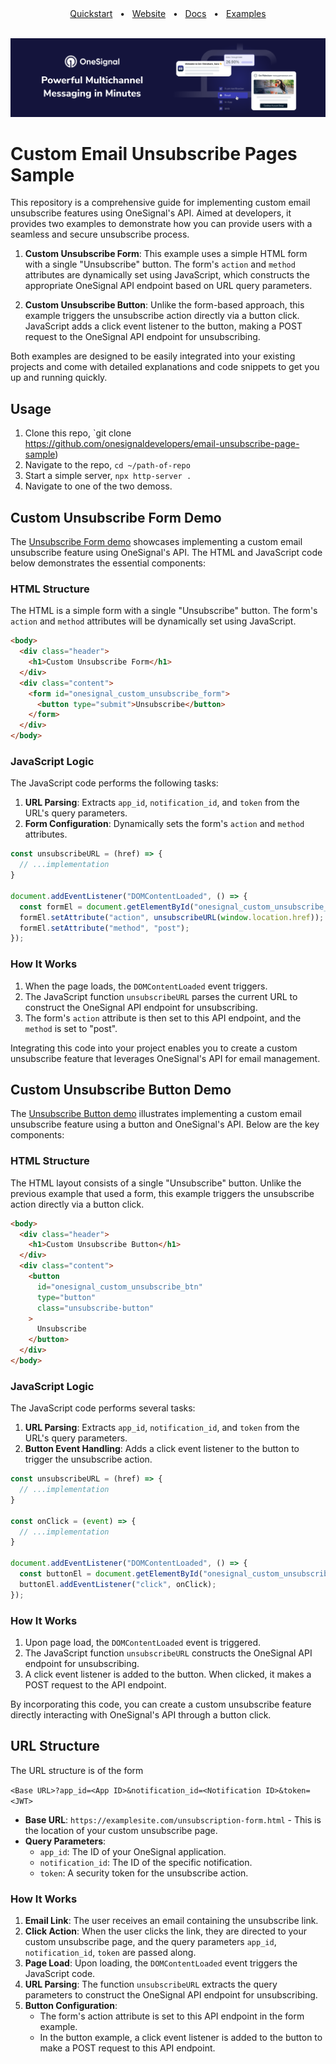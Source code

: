 <div align="center">
  <a href="https://documentation.onesignal.com/docs/onboarding-with-onesignal" target="_blank">Quickstart</a>
  <span>&nbsp;&nbsp;•&nbsp;&nbsp;</span>
  <a href="https://onesignal.com/" target="_blank">Website</a>
  <span>&nbsp;&nbsp;•&nbsp;&nbsp;</span>
  <a href="https://documentation.onesignal.com/docs" target="_blank">Docs</a>
  <span>&nbsp;&nbsp;•&nbsp;&nbsp;</span>
  <a href="https://github.com/OneSignalDevelopers" target="_blank">Examples</a>
  <br />
 <br />
</div>

![OneSignal](https://github.com/OneSignalDevelopers/.github/blob/main/assets/onesignal-banner.png?raw=true)

# Custom Email Unsubscribe Pages Sample

This repository is a comprehensive guide for implementing custom email unsubscribe features using OneSignal's API. Aimed at developers, it provides two examples to demonstrate how you can provide users with a seamless and secure unsubscribe process. 

1. **Custom Unsubscribe Form**: This example uses a simple HTML form with a single "Unsubscribe" button. The form's `action` and `method` attributes are dynamically set using JavaScript, which constructs the appropriate OneSignal API endpoint based on URL query parameters.

2. **Custom Unsubscribe Button**: Unlike the form-based approach, this example triggers the unsubscribe action directly via a button click. JavaScript adds a click event listener to the button, making a POST request to the OneSignal API endpoint for unsubscribing.

Both examples are designed to be easily integrated into your existing projects and come with detailed explanations and code snippets to get you up and running quickly.

## Usage

1. Clone this repo, `git clone https://github.com/onesignaldevelopers/email-unsubscribe-page-sample)
2. Navigate to the repo, `cd ~/path-of-repo`
3. Start a simple server, `npx http-server .`
4. Navigate to one of the two demoss. 

## Custom Unsubscribe Form Demo

The [Unsubscribe Form demo](./unsubscribe-form.html) showcases implementing a custom email unsubscribe feature using OneSignal's API. The HTML and JavaScript code below demonstrates the essential components:

### HTML Structure

The HTML is a simple form with a single "Unsubscribe" button. The form's `action` and `method` attributes will be dynamically set using JavaScript.

```html
<body>
  <div class="header">
    <h1>Custom Unsubscribe Form</h1>
  </div>
  <div class="content">
    <form id="onesignal_custom_unsubscribe_form">
      <button type="submit">Unsubscribe</button>
    </form>
  </div>
</body>
```

### JavaScript Logic

The JavaScript code performs the following tasks:

1. **URL Parsing**: Extracts `app_id`, `notification_id`, and `token` from the URL's query parameters.
2. **Form Configuration**: Dynamically sets the form's `action` and `method` attributes.

```javascript
const unsubscribeURL = (href) => {
  // ...implementation
}

document.addEventListener("DOMContentLoaded", () => {
  const formEl = document.getElementById("onesignal_custom_unsubscribe_form");
  formEl.setAttribute("action", unsubscribeURL(window.location.href));
  formEl.setAttribute("method", "post");
});
```

### How It Works

1. When the page loads, the `DOMContentLoaded` event triggers.
2. The JavaScript function `unsubscribeURL` parses the current URL to construct the OneSignal API endpoint for unsubscribing.
3. The form's `action` attribute is then set to this API endpoint, and the `method` is set to "post".

Integrating this code into your project enables you to create a custom unsubscribe feature that leverages OneSignal's API for email management.

## Custom Unsubscribe Button Demo

The [Unsubscribe Button demo](./unsubscribe-button.html) illustrates implementing a custom email unsubscribe feature using a button and OneSignal's API. Below are the key components:

### HTML Structure

The HTML layout consists of a single "Unsubscribe" button. Unlike the previous example that used a form, this example triggers the unsubscribe action directly via a button click.

```html
<body>
  <div class="header">
    <h1>Custom Unsubscribe Button</h1>
  </div>
  <div class="content">
    <button
      id="onesignal_custom_unsubscribe_btn"
      type="button"
      class="unsubscribe-button"
    >
      Unsubscribe
    </button>
  </div>
</body>
```

### JavaScript Logic

The JavaScript code performs several tasks:

1. **URL Parsing**: Extracts `app_id`, `notification_id`, and `token` from the URL's query parameters.
2. **Button Event Handling**: Adds a click event listener to the button to trigger the unsubscribe action.

```javascript
const unsubscribeURL = (href) => {
  // ...implementation
}

const onClick = (event) => {
  // ...implementation
}

document.addEventListener("DOMContentLoaded", () => {
  const buttonEl = document.getElementById("onesignal_custom_unsubscribe_btn");
  buttonEl.addEventListener("click", onClick);
});
```

### How It Works

1. Upon page load, the `DOMContentLoaded` event is triggered.
2. The JavaScript function `unsubscribeURL` constructs the OneSignal API endpoint for unsubscribing.
3. A click event listener is added to the button. When clicked, it makes a POST request to the API endpoint.

By incorporating this code, you can create a custom unsubscribe feature directly interacting with OneSignal's API through a button click.

## URL Structure

The URL structure is of the form

`<Base URL>?app_id=<App ID>&notification_id=<Notification ID>&token=<JWT>`

- **Base URL**: `https://examplesite.com/unsubscription-form.html` - This is the location of your custom unsubscribe page.
- **Query Parameters**: 
  - `app_id`: The ID of your OneSignal application.
  - `notification_id`: The ID of the specific notification.
  - `token`: A security token for the unsubscribe action.

### How It Works

1. **Email Link**: The user receives an email containing the unsubscribe link.
2. **Click Action**: When the user clicks the link, they are directed to your custom unsubscribe page, and the query parameters `app_id`, `notification_id`, `token` are passed along.
3. **Page Load**: Upon loading, the `DOMContentLoaded` event triggers the JavaScript code.
4. **URL Parsing**: The function `unsubscribeURL` extracts the query parameters to construct the OneSignal API endpoint for unsubscribing.
5. **Button Configuration**: 
   - The form's action attribute is set to this API endpoint in the form example.
   - In the button example, a click event listener is added to the button to make a POST request to this API endpoint.



